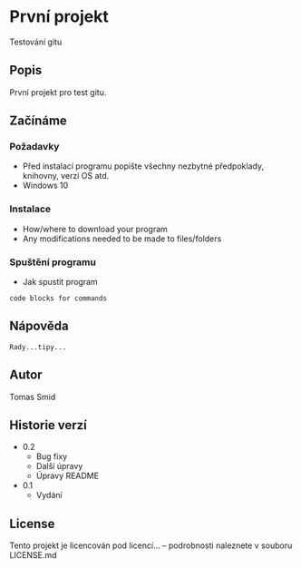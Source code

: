 # První projekt

Testování gitu

## Popis

První projekt pro test gitu.

## Začínáme

### Požadavky

* Před instalací programu popište všechny nezbytné předpoklady, knihovny, verzi OS atd.
* Windows 10

### Instalace

* How/where to download your program
* Any modifications needed to be made to files/folders

### Spuštění programu

* Jak spustit program
```
code blocks for commands
```

## Nápověda

```
Rady...tipy...
```

## Autor

Tomas Smid

## Historie verzí

* 0.2
    * Bug fixy
    * Další úpravy
    * Úpravy README
* 0.1
    * Vydání

## License

Tento projekt je licencován pod licencí... – podrobnosti naleznete v souboru LICENSE.md
